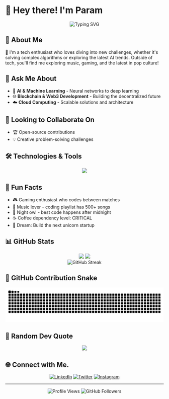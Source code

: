 # 👋 Hey there! I'm Param

<div align="center">
  <img src="https://readme-typing-svg.herokuapp.com?font=Fira+Code&pause=1000&color=36BCF7&center=true&vCenter=true&width=435&lines=Tech+Enthusiast+%F0%9F%9A%80;AI+%26+ML+Explorer+%F0%9F%A7%A0;Web3+Developer+%F0%9F%8C%90;Always+Learning+%F0%9F%93%9A" alt="Typing SVG" />
</div>
 
## 🚀 About Me

🔭 I'm a tech enthusiast who loves diving into new challenges, whether it's solving complex algorithms or exploring the latest AI trends. Outside of tech, you'll find me exploring music, gaming, and the latest in pop culture! 

## 💬 Ask Me About

- 🧠 **AI & Machine Learning** - Neural networks to deep learning
- 🌐 **Blockchain & Web3 Development** - Building the decentralized future
- ☁️ **Cloud Computing** - Scalable solutions and architecture

## 👯 Looking to Collaborate On

- 🏆 Open-source contributions
- 💡 Creative problem-solving challenges

## 🛠️ Technologies & Tools 
 

<p align="center">
<img src="https://skillicons.dev/icons?i=python,cpp,c,tensorflow,html,css,gcp,postman,git,linux,java,javascript,typescript,react,vite,aws,mysql,next,netlify,mongodb,express,nodejs,figma,tailwind,discord,fastapi,flask,github,kali,md,opencv,pytorch,sklearn,vercel,yarn,npm,unity,githubactions,heroku,graphql,cloudflare,ubuntu,powershell,terraform,docker,jenkins,go&perline=8&theme=dark" />
</p>
 


## 🎯 Fun Facts

- 🎮 Gaming enthusiast who codes between matches
- 🎵 Music lover - coding playlist has 500+ songs
- 🌙 Night owl - best code happens after midnight
- ☕ Coffee dependency level: CRITICAL
- 🚀 Dream: Build the next unicorn startup

## 📊 GitHub Stats 

<div align="center">
  <img height="180em" src="https://github-readme-stats.vercel.app/api?username=param20h&show_icons=true&theme=dracula&include_all_commits=true&count_private=true&hide_border=true"/>
  <img height="180em" src="https://github-readme-stats.vercel.app/api/top-langs/?username=param20h&layout=compact&langs_count=8&theme=dracula&hide_border=true"/>
</div>

<div align="center">
  <img src="https://github-readme-streak-stats.herokuapp.com/?user=param20h&theme=dracula&hide_border=true" alt="GitHub Streak" />
</div>

## 🐍 GitHub Contribution Snake

<div align="center">
  <img src="https://github.com/param20h/param20h/blob/output/github-contribution-grid-snake-dark.svg" alt="GitHub Contributions Snake" />
</div>

## 💭 Random Dev Quote

<div align="center">
  <img src="https://quotes-github-readme.vercel.app/api?type=horizontal&theme=tokyonight" />
</div>

## 🌐 Connect with Me.

<div align="center">

[![LinkedIn](https://img.shields.io/badge/LinkedIn-0077B5?style=for-the-badge&logo=linkedin&logoColor=white)](https://www.linkedin.com/in/param20h)
[![Twitter](https://img.shields.io/badge/Twitter-1DA1F2?style=for-the-badge&logo=twitter&logoColor=white)](https://x.com/param20h)
[![Instagram](https://img.shields.io/badge/Instagram-E4405F?style=for-the-badge&logo=instagram&logoColor=white)](https://www.instagram.com/param.060)

</div>

---

<div align="center">
  <img src="https://komarev.com/ghpvc/?username=param20h&label=Profile%20Views&color=0e75b6&style=flat" alt="Profile Views" />
  <img src="https://img.shields.io/github/followers/param20h?label=Followers&style=social" alt="GitHub Followers" />
</div>
